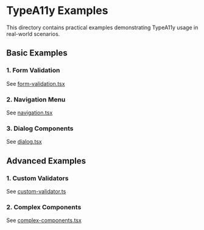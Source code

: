 # TypeA11y Examples

This directory contains practical examples demonstrating TypeA11y usage in real-world scenarios.

## Basic Examples

### 1. Form Validation
See [form-validation.tsx](./basic/form-validation.tsx)

### 2. Navigation Menu
See [navigation.tsx](./basic/navigation.tsx)

### 3. Dialog Components
See [dialog.tsx](./basic/dialog.tsx)

## Advanced Examples

### 1. Custom Validators
See [custom-validator.ts](./advanced/custom-validator.ts)

### 2. Complex Components
See [complex-components.tsx](./advanced/complex-components.tsx)
